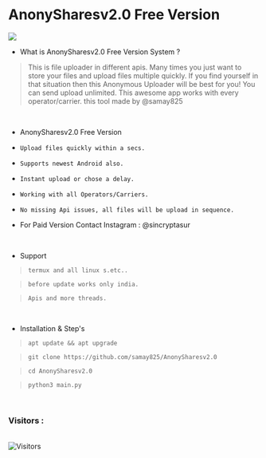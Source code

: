 # AnonySharesv2.0 Free Version 
<img src="SamayPro.png"><br>




- What is AnonySharesv2.0 Free Version System  ?
> This is file uploader in different apis.
> Many times you just want to store your files and upload files multiple quickly.
> If you find yourself in that situation then this Anonymous Uploader will be best for you!
> You can send upload unlimited. This awesome app works with every operator/carrier.
> this tool made by @samay825

<br>


- AnonySharesv2.0 Free Version 

* `Upload files quickly within a secs.`

* `Supports newest Android also.`

* `Instant upload or chose a delay.`

* `Working with all Operators/Carriers.`

* `No missing Api issues, all files will be upload in sequence.`

*  For Paid Version Contact Instagram : @sincryptasur  

<br>

- Support

> `termux and all linux s.etc..`

> `before update works only india.`

> `Apis and more threads.`
 
 <br>

- Installation & Step's
 
> `apt update && apt upgrade`
 
> `git clone https://github.com/samay825/AnonySharesv2.0`
 
> `cd AnonySharesv2.0`  

> `python3 main.py`



<br>

<h3>Visitors :</h3>
<br>
<img src="https://profile-counter.glitch.me/samay825/count.svg" alt="Visitors">


